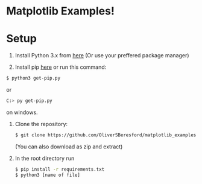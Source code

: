 Matplotlib Examples!
===============

# Setup

1. Install Python 3.x from [here](https://www.python.org/download/releases/) (Or use your preffered package manager)

1. Install pip [here](https://pip.pypa.io/en/stable/installation/) or run this command:
```bash
$ python3 get-pip.py
```
or
```bash
C:> py get-pip.py
```
on windows.

1. Clone the repository:

   ```bash
   $ git clone https://github.com/OliverSBeresford/matplotlib_examples.git
   ```

   (You can also download as zip and extract)

1. In the root directory run

   ```bash
   $ pip install -r requirements.txt
   $ python3 [name of file]
   ```

